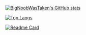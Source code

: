<!--
**BigNoobWasTaken/BigNoobWasTaken** is a ✨ _special_ ✨ repository because its `README.md` (this file) appears on your GitHub profile.

Here are some ideas to get you started:

- 🔭 I’m currently working on ...
- 🌱 I’m currently learning ...
- 👯 I’m looking to collaborate on ...
- 🤔 I’m looking for help with ...
- 💬 Ask me about ...
- 📫 How to reach me: ...
- 😄 Pronouns: ...
- ⚡ Fun fact: ...
-->


[![BigNoobWasTaken's GitHub stats](https://github-readme-stats.vercel.app/api?username=BigNoobWasTaken&show=reviews,discussions_started,discussions_answered,prs_merged,prs_merged_percentage&theme=dark)](#)

[![Top Langs](https://github-readme-stats.vercel.app/api/top-langs/?username=BigNoobWasTaken&layout=pie&theme=dark)](#)

[![Readme Card](https://github-readme-stats.vercel.app/api/pin/?username=BigNoobWasTaken&repo=Tensor-Array&theme=dark)](https://github.com/BigNoobWasTaken/Tensor-Array)
